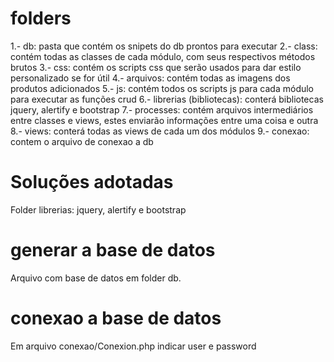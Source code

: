 # folders
1.- db: pasta que contém os snipets do db prontos para executar
2.- class: contém todas as classes de cada módulo, com seus respectivos métodos brutos
3.- css: contém os scripts css que serão usados ​​para dar estilo personalizado se for útil
4.- arquivos: contém todas as imagens dos produtos adicionados
5.- js: contém todos os scripts js para cada módulo para executar as funções crud
6.- librerias (bibliotecas): conterá bibliotecas jquery, alertify e bootstrap
7.- processes: contém arquivos intermediários entre classes e views, estes enviarão informações entre uma coisa e outra
8.- views: conterá todas as views de cada um dos módulos
9.- conexao: contem o arquivo de conexao a db

# Soluções adotadas
Folder librerias: jquery, alertify e bootstrap

# generar a base de datos 
Arquivo com base de datos em folder db.

# conexao a base de datos
Em arquivo conexao/Conexion.php indicar user e password 